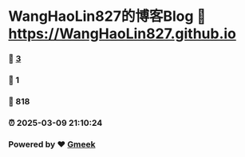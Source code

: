 # WangHaoLin827的博客Blog :link: https://WangHaoLin827.github.io 
### :page_facing_up: [3](https://WangHaoLin827.github.io/tag.html) 
### :speech_balloon: 1 
### :hibiscus: 818 
### :alarm_clock: 2025-03-09 21:10:24 
### Powered by :heart: [Gmeek](https://github.com/Meekdai/Gmeek)
